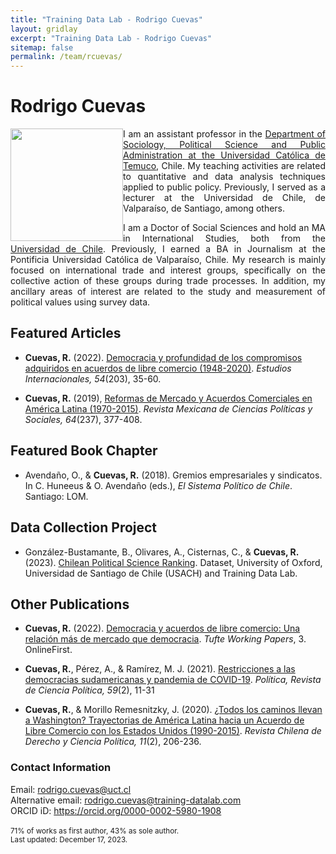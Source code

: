 ```yaml
---
title: "Training Data Lab - Rodrigo Cuevas"
layout: gridlay
excerpt: "Training Data Lab - Rodrigo Cuevas"
sitemap: false
permalink: /team/rcuevas/
---
```


# Rodrigo Cuevas

<img src="https://training-datalab.com/images/team/rcuevas.jpg" class="img-responsive" width="180px" style="float: left" />

<p align=" justify">I am an assistant professor in the  <a href="https://soccipol.uct.cl/" target="_blank">Department of Sociology, Political Science and Public Administration at the Universidad Católica de Temuco</a>, Chile. My teaching activities are related to quantitative and data analysis techniques applied to public policy. Previously, I served as a lecturer at the Universidad de Chile, de Valparaíso, de Santiago, among others.</p>

<p align=" justify">I am a Doctor of Social Sciences and hold an MA in International Studies, both from the <a href="https://uchile.cl/" target="_blank">Universidad de Chile</a>. Previously, I earned a BA in Journalism at the Pontificia Universidad Católica de Valparaíso, Chile. My research is mainly focused on international trade and interest groups, specifically on the collective action of these groups during trade processes. In addition, my ancillary areas of interest are related to the study and measurement of political values using survey data.</p>

## Featured Articles

- **Cuevas, R.** (2022). <a href="https://doi.org/10.5354/0719-3769.2022.68735" target="_blank">Democracia y profundidad de los compromisos adquiridos en acuerdos de libre comercio (1948-2020)</a>. *Estudios Internacionales, 54*(203), 35-60.

- **Cuevas, R.** (2019), <a href="https://doi.org/10.22201/fcpys.2448492xe.2019.237.64691" target="_blank">Reformas de Mercado y Acuerdos Comerciales en América Latina (1970-2015)</a>. *Revista Mexicana de Ciencias Políticas y Sociales, 64*(237), 377-408.

## Featured Book Chapter

- Avendaño, O., & **Cuevas, R.** (2018). Gremios empresariales y sindicatos. In C. Huneeus & O. Avendaño (eds.), *El Sistema Político de Chile*. Santiago: LOM.

## Data Collection Project

- González-Bustamante, B., Olivares, A., Cisternas, C., & **Cuevas, R.** (2023). <a href="http://doi.org/10.17605/OSF.IO/C8PRA" target="_blank">Chilean Political Science Ranking</a>. Dataset, University of Oxford, Universidad de Santiago de Chile (USACH) and Training Data Lab.

## Other Publications

- **Cuevas, R.** (2022). <a href="https://doi.org/10.31235/osf.io/y4fxw" target="_blank">Democracia y acuerdos de libre comercio: Una relación más de mercado que democracia</a>. *Tufte Working Papers*, 3. OnlineFirst.

- **Cuevas, R.**, Pérez, A., & Ramírez, M. J. (2021). <a href="https://doi.org/10.5354/0719-5338.2021.61849" target="_blank">Restricciones a las democracias sudamericanas y pandemia de COVID-19</a>. *Política, Revista de Ciencia Política, 59*(2), 11-31

- **Cuevas, R.**, & Morillo Remesnitzky, J. (2020). <a href="https://doi.org/10.7770/rchdcp-V11N2-art2334" target="_blank">¿Todos los caminos llevan a Washington? Trayectorias de América Latina hacia un Acuerdo de Libre Comercio con los Estados Unidos (1990-2015)</a>. *Revista Chilena de Derecho y Ciencia Política, 11*(2), 206-236.

### Contact Information

Email: <a href="mailto:rodrigo.cuevas@uct.cl">rodrigo.cuevas@uct.cl</a><br />
Alternative email: <a href="mailto:rodrigo.cuevas@training-datalab.com">rodrigo.cuevas@training-datalab.com</a><br />
ORCID iD: <a href="https://orcid.org/0000-0002-5980-1908" target="_blank">https://orcid.org/0000-0002-5980-1908</a><br />
<br />
<small>71% of works as first author, 43% as sole author.</small><br />
<small>Last updated: December 17, 2023.</small>
